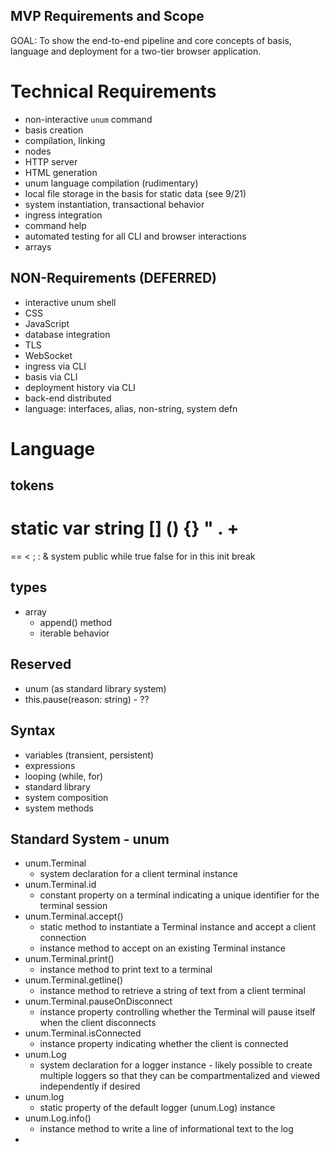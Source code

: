 MVP Requirements and Scope
--------------------------
GOAL: To show the end-to-end pipeline and core concepts of basis, language and
      deployment for a two-tier browser application.

# Technical Requirements
- non-interactive `unum` command
- basis creation
- compilation, linking
- nodes
- HTTP server
- HTML generation
- unum language compilation (rudimentary)
- local file storage in the basis for static data (see 9/21)
- system instantiation, transactional behavior
- ingress integration
- command help
- automated testing for all CLI and browser interactions
- arrays

## NON-Requirements (DEFERRED)
- interactive unum shell
- CSS
- JavaScript
- database integration
- TLS
- WebSocket
- ingress via CLI
- basis via CLI
- deployment history via CLI
- back-end distributed
- language: interfaces, alias, non-string, system defn

# Language
## tokens
  static
  var
  string
  []
  ()
  {}
  "
  .
  +
  =
  ==
  <
  ;
  :
  &
  system
  public
  while
  true
  false
  for
  in
  this
  init
  break

## types
- array
	- append() method
	- iterable behavior

## Reserved
- unum (as standard library system)
- this.pause(reason: string) - ??

## Syntax
- variables (transient, persistent)
- expressions
- looping (while, for)
- standard library
- system composition
- system methods

## Standard System - unum
- unum.Terminal
	- system declaration for a client terminal instance
- unum.Terminal.id
	- constant property on a terminal indicating a unique identifier for
	the terminal session
- unum.Terminal.accept()
	- static method to instantiate a Terminal instance and accept a
	client connection
	- instance method to accept on an existing Terminal instance
- unum.Terminal.print()
	- instance method to print text to a terminal
- unum.Terminal.getline()
	- instance method to retrieve a string of text from a client terminal
- unum.Terminal.pauseOnDisconnect
	- instance property controlling whether the Terminal will pause itself
	when the client disconnects
- unum.Terminal.isConnected
	- instance property indicating whether the client is connected
- unum.Log
	- system declaration for a logger instance - likely possible to create
	multiple loggers so that they can be compartmentalized and viewed
	independently if desired
- unum.log
	- static property of the default logger (unum.Log) instance
- unum.Log.info()
	- instance method to write a line of informational text to the log
-  
